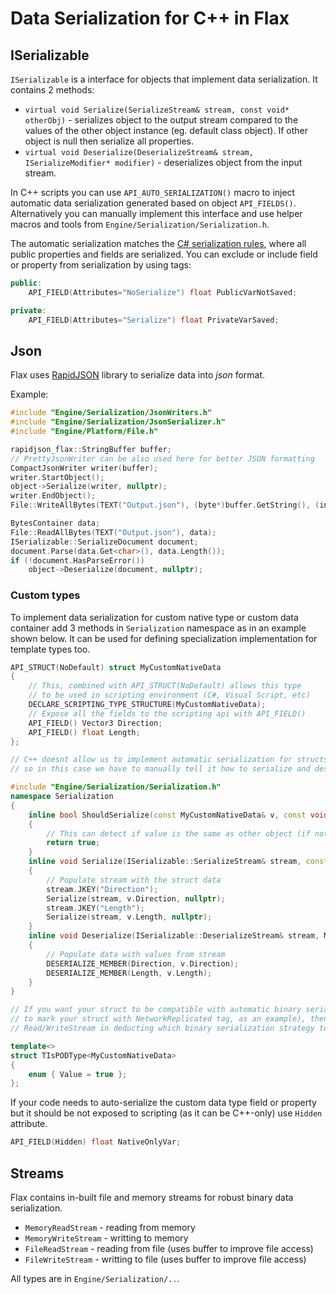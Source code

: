# Data Serialization for C\+\+ in Flax

## ISerializable

`ISerializable` is a interface for objects that implement data serialization. It contains 2 methods:
* `virtual void Serialize(SerializeStream& stream, const void* otherObj)` - serializes object to the output stream compared to the values of the other object instance (eg. default class object). If other object is null then serialize all properties.
* `virtual void Deserialize(DeserializeStream& stream, ISerializeModifier* modifier)` - deserializes object from the input stream.

In C++ scripts you can use `API_AUTO_SERIALIZATION()` macro to inject automatic data serialization generated based on object `API_FIELDS()`. Alternatively you can manually implement this interface and use helper macros and tools from `Engine/Serialization/Serialization.h`.

The automatic serialization matches the [C# serialization rules](../serialization/index.md), where all public properties and fields are serialized. You can exclude or include field or property from serialization by using tags:

```cpp
public:
    API_FIELD(Attributes="NoSerialize") float PublicVarNotSaved;

private:
    API_FIELD(Attributes="Serialize") float PrivateVarSaved;
```

## Json

Flax uses [RapidJSON](https://rapidjson.org) library to serialize data into *json* format.

Example:

```cpp
#include "Engine/Serialization/JsonWriters.h"
#include "Engine/Serialization/JsonSerializer.h"
#include "Engine/Platform/File.h"

rapidjson_flax::StringBuffer buffer;
// PrettyJsonWriter can be also used here for better JSON formatting
CompactJsonWriter writer(buffer);
writer.StartObject();
object->Serialize(writer, nullptr);
writer.EndObject();
File::WriteAllBytes(TEXT("Output.json"), (byte*)buffer.GetString(), (int32)buffer.GetSize());

BytesContainer data;
File::ReadAllBytes(TEXT("Output.json"), data);
ISerializable::SerializeDocument document;
document.Parse(data.Get<char>(), data.Length());
if (!document.HasParseError())
    object->Deserialize(document, nullptr);
```

### Custom types

To implement data serialization for custom native type or custom data container add 3 methods in `Serialization` namespace as in an example shown below. It can be used for defining specialization implementation for template types too.

```cpp
API_STRUCT(NoDefault) struct MyCustomNativeData
{
    // This, combined with API_STRUCT(NoDefault) allows this type
    // to be used in scripting environment (C#, Visual Script, etc)
    DECLARE_SCRIPTING_TYPE_STRUCTURE(MyCustomNativeData);
    // Expose all the fields to the scripting api with API_FIELD()
    API_FIELD() Vector3 Direction;
    API_FIELD() float Length;
};

// C++ doesnt allow us to implement automatic serialization for structs with something convenient like API_AUTO_SERIALIZATION();,
// so in this case we have to manually tell it how to serialize and deserialize our data.

#include "Engine/Serialization/Serialization.h"
namespace Serialization
{
    inline bool ShouldSerialize(const MyCustomNativeData& v, const void* otherObj)
    {
        // This can detect if value is the same as other object (if not null) and skip serialization
        return true;
    }
    inline void Serialize(ISerializable::SerializeStream& stream, const MyCustomNativeData& v, const void* otherObj)
    {
        // Populate stream with the struct data
        stream.JKEY("Direction");
        Serialize(stream, v.Direction, nullptr);
        stream.JKEY("Length");
        Serialize(stream, v.Length, nullptr);
    }
    inline void Deserialize(ISerializable::DeserializeStream& stream, MyCustomNativeData& v, ISerializeModifier* modifier)
    {
        // Populate data with values from stream
        DESERIALIZE_MEMBER(Direction, v.Direction);
        DESERIALIZE_MEMBER(Length, v.Length);
    }
}

// If you want your struct to be compatible with automatic binary serialization (you would need that if you are planning
// to mark your struct with NetworkReplicated tag, as an example), then you should also add this template. This helps
// Read/WriteStream in deducting which binary serialization strategy to use for your struct (in our case we would want it as a POD struct).

template<>
struct TIsPODType<MyCustomNativeData>
{
    enum { Value = true };
};
```

If your code needs to auto-serialize the custom data type field or property but it should be not exposed to scripting (as it can be C++-only) use `Hidden` attribute.

```cpp
API_FIELD(Hidden) float NativeOnlyVar;
```

## Streams

Flax contains in-built file and memory streams for robust binary data serialization.
* `MemoryReadStream` - reading from memory
* `MemoryWriteStream` - writting to memory
* `FileReadStream` - reading from file (uses buffer to improve file access)
* `FileWriteStream` - writting to file (uses buffer to improve file access)

All types are in `Engine/Serialization/..`.
